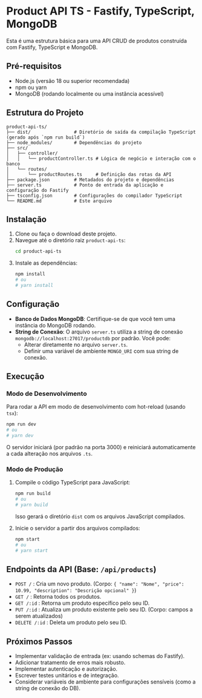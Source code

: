 # Product API TS - Fastify, TypeScript, MongoDB

Esta é uma estrutura básica para uma API CRUD de produtos construída com Fastify, TypeScript e MongoDB.

## Pré-requisitos

*   Node.js (versão 18 ou superior recomendada)
*   npm ou yarn
*   MongoDB (rodando localmente ou uma instância acessível)

## Estrutura do Projeto

```
product-api-ts/
├── dist/                # Diretório de saída da compilação TypeScript (gerado após `npm run build`)
├── node_modules/        # Dependências do projeto
├── src/
│   ├── controller/
│   │   └── productController.ts # Lógica de negócio e interação com o banco
│   └── routes/
│       └── productRoutes.ts     # Definição das rotas da API
├── package.json         # Metadados do projeto e dependências
├── server.ts            # Ponto de entrada da aplicação e configuração do Fastify
├── tsconfig.json        # Configurações do compilador TypeScript
└── README.md            # Este arquivo
```

## Instalação

1.  Clone ou faça o download deste projeto.
2.  Navegue até o diretório raiz `product-api-ts`:
    ```bash
    cd product-api-ts
    ```
3.  Instale as dependências:
    ```bash
    npm install
    # ou
    # yarn install
    ```

## Configuração

*   **Banco de Dados MongoDB**: Certifique-se de que você tem uma instância do MongoDB rodando.
*   **String de Conexão**: O arquivo `server.ts` utiliza a string de conexão `mongodb://localhost:27017/productdb` por padrão. Você pode:
    *   Alterar diretamente no arquivo `server.ts`.
    *   Definir uma variável de ambiente `MONGO_URI` com sua string de conexão.

## Execução

### Modo de Desenvolvimento

Para rodar a API em modo de desenvolvimento com hot-reload (usando `tsx`):

```bash
npm run dev
# ou
# yarn dev
```

O servidor iniciará (por padrão na porta 3000) e reiniciará automaticamente a cada alteração nos arquivos `.ts`.

### Modo de Produção

1.  Compile o código TypeScript para JavaScript:
    ```bash
    npm run build
    # ou
    # yarn build
    ```
    Isso gerará o diretório `dist` com os arquivos JavaScript compilados.

2.  Inicie o servidor a partir dos arquivos compilados:
    ```bash
    npm start
    # ou
    # yarn start
    ```

## Endpoints da API (Base: `/api/products`)

*   `POST /` : Cria um novo produto. (Corpo: `{ "name": "Nome", "price": 10.99, "description": "Descrição opcional" }`)
*   `GET /` : Retorna todos os produtos.
*   `GET /:id` : Retorna um produto específico pelo seu ID.
*   `PUT /:id` : Atualiza um produto existente pelo seu ID. (Corpo: campos a serem atualizados)
*   `DELETE /:id` : Deleta um produto pelo seu ID.

## Próximos Passos

*   Implementar validação de entrada (ex: usando schemas do Fastify).
*   Adicionar tratamento de erros mais robusto.
*   Implementar autenticação e autorização.
*   Escrever testes unitários e de integração.
*   Considerar variáveis de ambiente para configurações sensíveis (como a string de conexão do DB).

